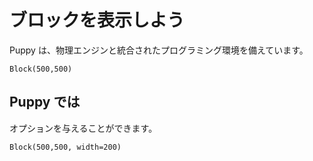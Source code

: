 # ブロックを表示しよう 

Puppy は、物理エンジンと統合されたプログラミング環境を備えています。

```
Block(500,500)
```

## Puppy では

オプションを与えることができます。

```
Block(500,500, width=200)
```
